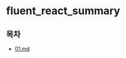 # fluent_react_summary

## 목차
- [01.md](https://github.com/brparkk/fluent_react_summary/edit/main/01.md)
